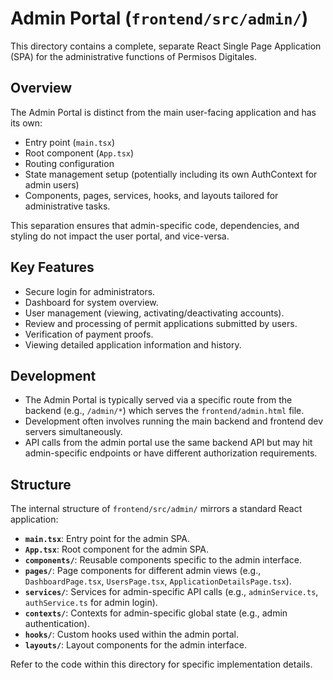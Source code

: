 # Admin Portal (`frontend/src/admin/`)

This directory contains a complete, separate React Single Page Application (SPA) for the administrative functions of Permisos Digitales.

## Overview

The Admin Portal is distinct from the main user-facing application and has its own:
*   Entry point (`main.tsx`)
*   Root component (`App.tsx`)
*   Routing configuration
*   State management setup (potentially including its own AuthContext for admin users)
*   Components, pages, services, hooks, and layouts tailored for administrative tasks.

This separation ensures that admin-specific code, dependencies, and styling do not impact the user portal, and vice-versa.

## Key Features

*   Secure login for administrators.
*   Dashboard for system overview.
*   User management (viewing, activating/deactivating accounts).
*   Review and processing of permit applications submitted by users.
*   Verification of payment proofs.
*   Viewing detailed application information and history.

## Development

*   The Admin Portal is typically served via a specific route from the backend (e.g., `/admin/*`) which serves the `frontend/admin.html` file.
*   Development often involves running the main backend and frontend dev servers simultaneously.
*   API calls from the admin portal use the same backend API but may hit admin-specific endpoints or have different authorization requirements.

## Structure

The internal structure of `frontend/src/admin/` mirrors a standard React application:
*   **`main.tsx`**: Entry point for the admin SPA.
*   **`App.tsx`**: Root component for the admin SPA.
*   **`components/`**: Reusable components specific to the admin interface.
*   **`pages/`**: Page components for different admin views (e.g., `DashboardPage.tsx`, `UsersPage.tsx`, `ApplicationDetailsPage.tsx`).
*   **`services/`**: Services for admin-specific API calls (e.g., `adminService.ts`, `authService.ts` for admin login).
*   **`contexts/`**: Contexts for admin-specific global state (e.g., admin authentication).
*   **`hooks/`**: Custom hooks used within the admin portal.
*   **`layouts/`**: Layout components for the admin interface.

Refer to the code within this directory for specific implementation details.

